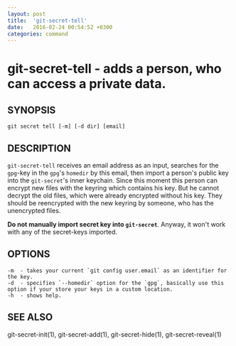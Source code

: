 ```yaml
---
layout: post
title:  'git-secret-tell'
date:   2016-02-24 00:54:52 +0300
categories: command
---
```

git-secret-tell - adds a person, who can access a private data.
===============================================================

## SYNOPSIS

    git secret tell [-m] [-d dir] [email]


## DESCRIPTION
`git-secret-tell` receives an email address as an input, searches for the `gpg`-key in the `gpg`'s `homedir` by this email, then import a person's public key into the `git-secret`'s inner keychain. Since this moment this person can encrypt new files with the keyring which contains his key. But he cannot decrypt the old files, which were already encrypted without his key. They should be reencrypted with the new keyring by someone, who has the unencrypted files.

**Do not manually import secret key into `git-secret`**. Anyway, it won't work with any of the secret-keys imported.


## OPTIONS

    -m  - takes your current `git config user.email` as an identifier for the key.
    -d  - specifies `--homedir` option for the `gpg`, basically use this option if your store your keys in a custom location.
    -h  - shows help.


## SEE ALSO

git-secret-init(1), git-secret-add(1), git-secret-hide(1), git-secret-reveal(1)
